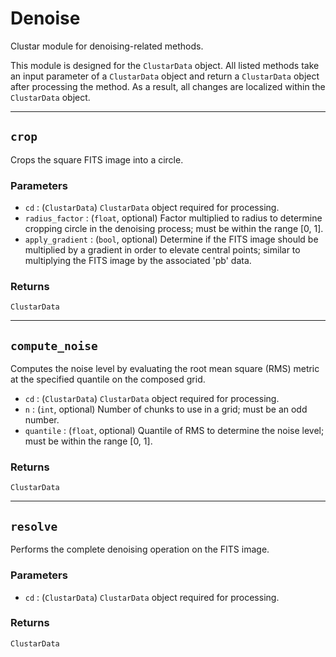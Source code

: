 # Denoise

Clustar module for denoising-related methods.

This module is designed for the `ClustarData` object. All listed methods take an input parameter of a `ClustarData` object and return a `ClustarData` object after processing the method. As a result, all changes are localized within the `ClustarData` object.

---

## `crop`

Crops the square FITS image into a circle.

### Parameters

- `cd` : (`ClustarData`) `ClustarData` object required for processing.
- `radius_factor` : (`float`, optional) Factor multiplied to radius to determine cropping circle in the denoising process; must be within the range [0, 1].
- `apply_gradient` : (`bool`, optional) Determine if the FITS image should be multiplied by a gradient in order to elevate central points; similar to multiplying the FITS image by the associated 'pb' data.

### Returns

`ClustarData`

---

## `compute_noise`

Computes the noise level by evaluating the root mean square (RMS) metric at the specified quantile on the composed grid.

- `cd` : (`ClustarData`) `ClustarData` object required for processing.
- `n` : (`int`, optional) Number of chunks to use in a grid; must be an odd number.
- `quantile` : (`float`, optional) Quantile of RMS to determine the noise level; must be within the range [0, 1].

### Returns

`ClustarData`

---

## `resolve`

Performs the complete denoising operation on the FITS image.

### Parameters

- `cd` : (`ClustarData`) `ClustarData` object required for processing.

### Returns

`ClustarData`
